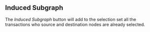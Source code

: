 ## Induced Subgraph

The *Induced Subgraph* button will add to the selection set all the
transactions who source and destination nodes are already selected.
